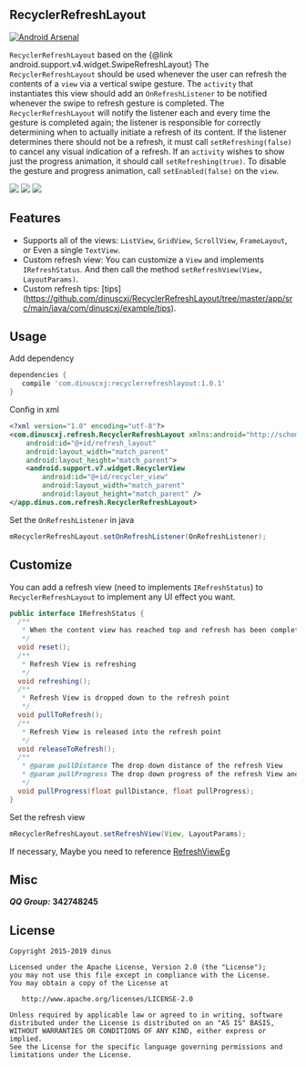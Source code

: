 
## RecyclerRefreshLayout
[![Android Arsenal](https://img.shields.io/badge/Android%20Arsenal-RecyclerRefreshLayout-green.svg?style=true)](https://android-arsenal.com/details/1/3383)

 `RecyclerRefreshLayout` based on the {@link android.support.v4.widget.SwipeRefreshLayout}
 The `RecyclerRefreshLayout` should be used whenever the user can refresh the
 contents of a `view` via a vertical swipe gesture. The `activity` that
 instantiates this view should add an `OnRefreshListener` to be notified
 whenever the swipe to refresh gesture is completed. The `RecyclerRefreshLayout`
 will notify the listener each and every time the gesture is completed again;
 the listener is responsible for correctly determining when to actually
 initiate a refresh of its content. If the listener determines there should
 not be a refresh, it must call `setRefreshing(false)` to cancel any visual
 indication of a refresh. If an `activity` wishes to show just the progress
 animation, it should call `setRefreshing(true)`. To disable the gesture and
 progress animation, call `setEnabled(false)` on the `view`.
 
![](https://raw.githubusercontent.com/dinuscxj/RecyclerRefreshLayout/master/Preview/RecyclerRefreshLayoutNormal.gif?width=300)
![](https://raw.githubusercontent.com/dinuscxj/RecyclerRefreshLayout/master/Preview/RecyclerRefreshLayoutNoData.gif?width=300)
![](https://raw.githubusercontent.com/dinuscxj/RecyclerRefreshLayout/master/Preview/RecyclerRefreshLayoutFailure.gif?width=300)<br/>

## Features
 * Supports all of the views: `ListView`, `GridView`, `ScrollView`, `FrameLayout`, or Even a single `TextView`.
 * Custom refresh view: You can customize a `View` and implements `IRefreshStatus`. And then call the method `setRefreshView(View, LayoutParams)`. 
 * Custom refresh tips: [tips] (https://github.com/dinuscxj/RecyclerRefreshLayout/tree/master/app/src/main/java/com/dinuscxj/example/tips).

## Usage
 Add dependency
 ```gradle
 dependencies {
    compile 'com.dinuscxj:recyclerrefreshlayout:1.0.1'
 }
 ```

 Config in xml
 ``` xml
 <?xml version="1.0" encoding="utf-8"?>
 <com.dinuscxj.refresh.RecyclerRefreshLayout xmlns:android="http://schemas.android.com/apk/res/android"
     android:id="@+id/refresh_layout"
     android:layout_width="match_parent"
     android:layout_height="match_parent">
     <android.support.v7.widget.RecyclerView
         android:id="@+id/recycler_view"
         android:layout_width="match_parent"
         android:layout_height="match_parent" />
 </app.dinus.com.refresh.RecyclerRefreshLayout>
 ```

 Set the `OnRefreshListener` in java
 ```java
 mRecyclerRefreshLayout.setOnRefreshListener(OnRefreshListener);
 ```
 
## Customize
 You can add a refresh view (need to implements `IRefreshStatus`) to `RecyclerRefreshLayout` to implement any UI effect you want.
 ```java
 public interface IRefreshStatus {
   /**
    * When the content view has reached top and refresh has been completed, view will be reset.
    */
   void reset();
   /**
    * Refresh View is refreshing
    */
   void refreshing();
   /**
    * Refresh View is dropped down to the refresh point
    */
   void pullToRefresh();
   /**
    * Refresh View is released into the refresh point
    */
   void releaseToRefresh();
   /**
    * @param pullDistance The drop-down distance of the refresh View
    * @param pullProgress The drop-down progress of the refresh View and the pullProgress may be more than 1.0f
    */
   void pullProgress(float pullDistance, float pullProgress);
 }
 ```
 
 Set the refresh view
 ```java 
 mRecyclerRefreshLayout.setRefreshView(View, LayoutParams);
 ```
 If necessary, Maybe you need to reference [RefreshViewEg](https://github.com/dinuscxj/RecyclerRefreshLayout/tree/master/app/src/main/java/com/dinuscxj/example/demo/RefreshViewEg.java) 
 
## Misc
  ***QQ Group:*** **342748245**
  
## License
    Copyright 2015-2019 dinus

    Licensed under the Apache License, Version 2.0 (the "License");
    you may not use this file except in compliance with the License.
    You may obtain a copy of the License at

       http://www.apache.org/licenses/LICENSE-2.0

    Unless required by applicable law or agreed to in writing, software
    distributed under the License is distributed on an "AS IS" BASIS,
    WITHOUT WARRANTIES OR CONDITIONS OF ANY KIND, either express or implied.
    See the License for the specific language governing permissions and
    limitations under the License.
